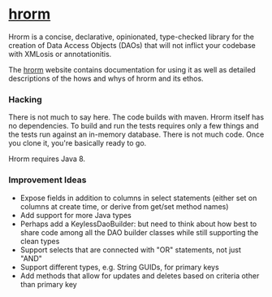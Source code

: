 # <a href="http://hrorm.org">hrorm</a>


Hrorm is a concise, declarative, opinionated, type-checked library for the creation of Data Access 
Objects (DAOs) that will not inflict your codebase with XMLosis or annotationitis.

The <a href="http://hrorm.org">hrorm</a> website contains documentation for using
it as well as detailed descriptions of the hows and whys of hrorm and its ethos.

### Hacking

There is not much to say here.
The code builds with maven.
Hrorm itself has no dependencies.
To build and run the tests requires only a few things and the tests run against 
an in-memory database.
There is not much code.
Once you clone it, you're basically ready to go.

Hrorm requires Java 8.

### Improvement Ideas

* Expose fields in addition to columns in select statements (either set on columns at
create time, or derive from get/set method names)
* Add support for more Java types
* Perhaps add a KeylessDaoBuilder: but need to think about how best to share code among 
all the DAO builder classes while still supporting the clean types
* Support selects that are connected with "OR" statements, not just "AND"
* Support different types, e.g. String GUIDs, for primary keys
* Add methods that allow for updates and deletes based on criteria other than primary key